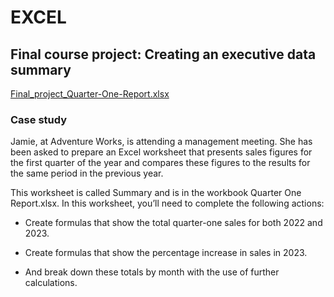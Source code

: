 # EXCEL

## Final course project: Creating an executive data summary
[Final_project_Quarter-One-Report.xlsx](https://github.com/hiuuuuuuuu/EXCEL/blob/main/Final_project_Quarter-One-Report.xlsx)
  ### Case study
Jamie, at Adventure Works, is attending a management meeting. She has been asked to prepare an Excel worksheet that presents sales figures for the first quarter of the year and compares these figures to the results for the same period in the previous year. 

This worksheet is called Summary and is in the workbook Quarter One Report.xlsx. In this worksheet, you’ll need to complete the following actions:

- Create formulas that show the total quarter-one sales for both 2022 and 2023.

- Create formulas that show the percentage increase in sales in 2023. 

- And break down these totals by month with the use of further calculations.

